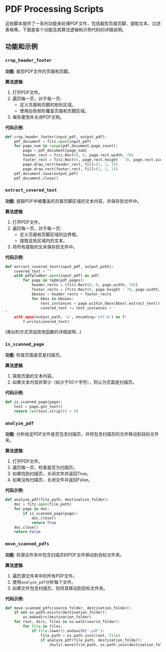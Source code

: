 
# PDF Processing Scripts

这些脚本提供了一系列功能来处理PDF文件，包括裁剪页眉页脚、提取文本、过滤表格等。下面是各个功能及其算法逻辑和示例代码的详细说明。

## 功能和示例

### `crop_header_footer`

**功能**: 裁剪PDF文件的页眉和页脚。

**算法逻辑**:
1. 打开PDF文件。
2. 遍历每一页，对于每一页:
   - 定义页眉和页脚的矩形区域。
   - 使用白色矩形覆盖页眉和页脚区域。
3. 保存更改并关闭PDF文档。

**代码示例**:
```python
def crop_header_footer(input_pdf, output_pdf):
    pdf_document = fitz.open(input_pdf)
    for page_num in range(pdf_document.page_count):
        page = pdf_document[page_num]
        header_rect = fitz.Rect(0, 0, page.rect.width, 70)
        footer_rect = fitz.Rect(0, page.rect.height - 70, page.rect.width, page.rect.height)
        page.draw_rect(header_rect, fill=(1, 1, 1))
        page.draw_rect(footer_rect, fill=(1, 1, 1))
    pdf_document.save(output_pdf)
    pdf_document.close()
```

### `extract_covered_text`

**功能**: 提取PDF中被覆盖的页眉页脚区域的文本内容，并保存到文件中。

**算法逻辑**:
1. 打开PDF文件。
2. 遍历每一页，对于每一页:
   - 定义页眉和页脚区域的边界框。
   - 提取这些区域内的文本。
3. 将所有提取的文本保存到文件中。

**代码示例**:
```python
def extract_covered_text(input_pdf, output_path):
    covered_text = ""
    with pdfplumber.open(input_pdf) as pdf:
        for page in tqdm(pdf.pages):
            header_rects = [fitz.Rect(0, 0, page.width, 70)]
            footer_rects = [fitz.Rect(0, page.height - 70, page.width, page.height)]
            bboxes = header_rects + footer_rects
            for bbox in bboxes:
                text_instances = page.within_bbox(bbox).extract_text()
                covered_text += text_instances + '
'
    with open(output_path, 'w', encoding='utf-8') as f:
        f.write(covered_text)
```

(类似的方式添加其他函数的详细说明...)

### `is_scanned_page`

**功能**: 检查页面是否是扫描页。

**算法逻辑**:
1. 获取页面的文本内容。
2. 如果文本内容非常少（如少于50个字符），则认为页面是扫描页。

**代码示例**:
```python
def is_scanned_page(page):
    text = page.get_text()
    return len(text.strip()) < 50
```

### `analyze_pdf`

**功能**: 分析给定PDF文件是否包含扫描页，并将包含扫描页的文件移动到目标文件夹。

**算法逻辑**:
1. 打开PDF文件。
2. 遍历每一页，检查是否为扫描页。
3. 如果找到扫描页，关闭文件并返回True。
4. 如果没有扫描页，关闭文件并返回False。

**代码示例**:
```python
def analyze_pdf(file_path, destination_folder):
    doc = fitz.open(file_path)
    for page in doc:
        if is_scanned_page(page):
            doc.close()
            return True
    doc.close()
    return False
```

### `move_scanned_pdfs`

**功能**: 将源文件夹中包含扫描页的PDF文件移动到目标文件夹。

**算法逻辑**:
1. 遍历源文件夹中的所有PDF文件。
2. 使用`analyze_pdf`分析每个文件。
3. 如果文件包含扫描页，则将其移动到目标文件夹。

**代码示例**:
```python
def move_scanned_pdfs(source_folder, destination_folder):
    if not os.path.exists(destination_folder):
        os.makedirs(destination_folder)
    for root, dirs, files in os.walk(source_folder):
        for file in files:
            if file.lower().endswith('.pdf'):
                file_path = os.path.join(root, file)
                if analyze_pdf(file_path, destination_folder):
                    shutil.move(file_path, os.path.join(destination_folder, file))
```
